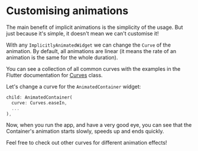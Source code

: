 # Customising animations

The main benefit of implicit animations is the simplicity of the usage. But 
just because it's simple, it doesn't mean we can't customise it!

With any `ImplicitlyAnimatedWidget` we can change the `Curve` of the 
animation. By default, all animations are linear (it means the rate of an 
animation is the same for the whole duration).

You can see a collection of all common curves with the examples in the 
Flutter documentation for 
[Curves](https://api.flutter.dev/flutter/animation/Curves-class.html) class.

Let's change a curve for the `AnimatedContainer` widget:

```dart
child: AnimatedContainer(
  curve: Curves.easeIn,
  ...
),
```

Now, when you run the app, and have a very good eye, you can see that the 
Container's animation starts slowly, speeds up and ends quickly.

Feel free to check out other curves for different animation effects!